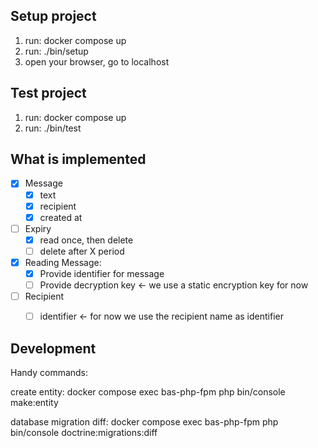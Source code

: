 ## Setup project

1. run: docker compose up
2. run: ./bin/setup
3. open your browser, go to localhost

## Test project
1. run: docker compose up
2. run: ./bin/test

## What is implemented
- [x] Message
  - [x] text
  - [x] recipient
  - [x] created at
- [ ] Expiry
  - [x] read once, then delete
  - [ ] delete after X period
- [x] Reading Message:
  - [x] Provide identifier for message
  - [ ] Provide decryption key <- we use a static encryption key for now
- [ ] Recipient
  - [ ] identifier <- for now we use the recipient name as identifier


## Development
Handy commands:

create entity:
  docker compose exec bas-php-fpm php bin/console make:entity

database migration diff:
  docker compose exec bas-php-fpm php bin/console doctrine:migrations:diff

